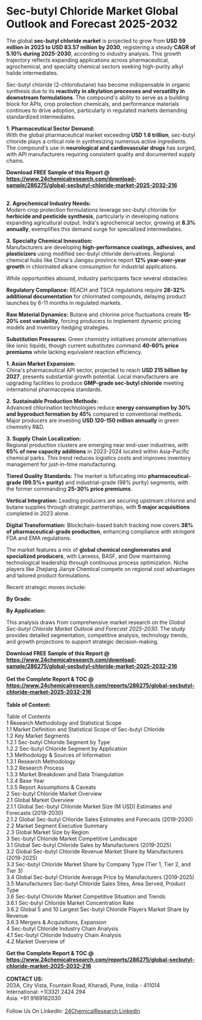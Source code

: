 <h1>Sec-butyl Chloride Market Global Outlook and Forecast 2025-2032</h1><p>The global <strong>sec-butyl chloride market</strong> is projected to grow from <strong>USD 59 million in 2023 to USD 83.57 million by 2030</strong>, registering a steady <strong>CAGR of 5.10% during 2025-2030</strong>, according to industry analysis. This growth trajectory reflects expanding applications across pharmaceutical, agrochemical, and specialty chemical sectors seeking high-purity alkyl halide intermediates.</p><p>Sec-butyl chloride (2-chlorobutane) has become indispensable in organic synthesis due to its <strong>reactivity in alkylation processes and versatility in downstream formulations</strong>. The compound's ability to serve as a building block for APIs, crop protection chemicals, and performance materials continues to drive adoption, particularly in regulated markets demanding standardized intermediates.</p><p><strong>1. Pharmaceutical Sector Demand:</strong><br>
With the global pharmaceutical market exceeding <strong>USD 1.6 trillion</strong>, sec-butyl chloride plays a critical role in synthesizing numerous active ingredients. The compound's use in <strong>neurological and cardiovascular drugs</strong> has surged, with API manufacturers requiring consistent quality and documented supply chains.</p><div><b>Download FREE Sample of this Report @ 
            <a href="https://www.24chemicalresearch.com/download-sample/286275/global-secbutyl-chloride-market-2025-2032-216">
            https://www.24chemicalresearch.com/download-sample/286275/global-secbutyl-chloride-market-2025-2032-216</a></b></div><br><p><strong>2. Agrochemical Industry Needs:</strong><br>
Modern crop protection formulations leverage sec-butyl chloride for <strong>herbicide and pesticide synthesis</strong>, particularly in developing nations expanding agricultural output. India's agrochemical sector, growing at <strong>8.3% annually</strong>, exemplifies this demand surge for specialized intermediates.</p><p><strong>3. Specialty Chemical Innovation:</strong><br>
Manufacturers are developing <strong>high-performance coatings, adhesives, and plasticizers</strong> using modified sec-butyl chloride derivatives. Regional chemical hubs like China's Jiangsu province report <strong>12% year-over-year growth</strong> in chlorinated alkane consumption for industrial applications.</p><p>While opportunities abound, industry participants face several obstacles:</p><p><strong>Regulatory Compliance:</strong> REACH and TSCA regulations require <strong>28-32% additional documentation</strong> for chlorinated compounds, delaying product launches by 6-11 months in regulated markets.</p><p><strong>Raw Material Dynamics:</strong> Butane and chlorine price fluctuations create <strong>15-20% cost variability</strong>, forcing producers to implement dynamic pricing models and inventory hedging strategies.</p><p><strong>Substitution Pressures:</strong> Green chemistry initiatives promote alternatives like ionic liquids, though current substitutes command <strong>40-60% price premiums</strong> while lacking equivalent reaction efficiency.</p><p><strong>1. Asian Market Expansion:</strong><br>
China's pharmaceutical API sector, projected to reach <strong>USD 215 billion by 2027</strong>, presents substantial growth potential. Local manufacturers are upgrading facilities to produce <strong>GMP-grade sec-butyl chloride</strong> meeting international pharmacopeia standards.</p><p><strong>2. Sustainable Production Methods:</strong><br>
Advanced chlorination technologies reduce <strong>energy consumption by 30% and byproduct formation by 45%</strong> compared to conventional methods. Major producers are investing <strong>USD 120-150 million annually</strong> in green chemistry R&amp;D.</p><p><strong>3. Supply Chain Localization:</strong><br>
Regional production clusters are emerging near end-user industries, with <strong>65% of new capacity additions</strong> in 2023-2024 located within Asia-Pacific chemical parks. This trend reduces logistics costs and improves inventory management for just-in-time manufacturing.</p><p><strong>Tiered Quality Standards:</strong> The market is bifurcating into <strong>pharmaceutical-grade (99.5%+ purity)</strong> and industrial-grade (98% purity) segments, with the former commanding <strong>25-30% price premiums</strong>.</p><p><strong>Vertical Integration:</strong> Leading producers are securing upstream chlorine and butane supplies through strategic partnerships, with <strong>5 major acquisitions</strong> completed in 2023 alone.</p><p><strong>Digital Transformation:</strong> Blockchain-based batch tracking now covers <strong>38% of pharmaceutical-grade production</strong>, enhancing compliance with stringent FDA and EMA regulations.</p><p>The market features a mix of <strong>global chemical conglomerates and specialized producers</strong>, with Lanxess, BASF, and Dow maintaining technological leadership through continuous process optimization. Niche players like Zhejiang Jianye Chemical compete on regional cost advantages and tailored product formulations.</p><p>Recent strategic moves include:</p><p><strong>By Grade:</strong></p><p><strong>By Application:</strong></p><p>This analysis draws from comprehensive market research on the <em>Global Sec-butyl Chloride Market Outlook and Forecast 2025-2030</em>. The study provides detailed segmentation, competitive analysis, technology trends, and growth projections to support strategic decision-making.</p><div><b>Download FREE Sample of this Report @ 
            <a href="https://www.24chemicalresearch.com/download-sample/286275/global-secbutyl-chloride-market-2025-2032-216">
            https://www.24chemicalresearch.com/download-sample/286275/global-secbutyl-chloride-market-2025-2032-216</a></b></div><br><div><b>Get the Complete Report & TOC @ 
            <a href="https://www.24chemicalresearch.com/reports/286275/global-secbutyl-chloride-market-2025-2032-216">
            https://www.24chemicalresearch.com/reports/286275/global-secbutyl-chloride-market-2025-2032-216</a></b></div><br>
            <b>Table of Content:</b><p>Table of Contents<br />
1 Research Methodology and Statistical Scope<br />
1.1 Market Definition and Statistical Scope of Sec-butyl Chloride<br />
1.2 Key Market Segments<br />
1.2.1 Sec-butyl Chloride Segment by Type<br />
1.2.2 Sec-butyl Chloride Segment by Application<br />
1.3 Methodology & Sources of Information<br />
1.3.1 Research Methodology<br />
1.3.2 Research Process<br />
1.3.3 Market Breakdown and Data Triangulation<br />
1.3.4 Base Year<br />
1.3.5 Report Assumptions & Caveats<br />
2 Sec-butyl Chloride Market Overview<br />
2.1 Global Market Overview<br />
2.1.1 Global Sec-butyl Chloride Market Size (M USD) Estimates and Forecasts (2019-2030)<br />
2.1.2 Global Sec-butyl Chloride Sales Estimates and Forecasts (2019-2030)<br />
2.2 Market Segment Executive Summary<br />
2.3 Global Market Size by Region<br />
3 Sec-butyl Chloride Market Competitive Landscape<br />
3.1 Global Sec-butyl Chloride Sales by Manufacturers (2019-2025)<br />
3.2 Global Sec-butyl Chloride Revenue Market Share by Manufacturers (2019-2025)<br />
3.3 Sec-butyl Chloride Market Share by Company Type (Tier 1, Tier 2, and Tier 3)<br />
3.4 Global Sec-butyl Chloride Average Price by Manufacturers (2019-2025)<br />
3.5 Manufacturers Sec-butyl Chloride Sales Sites, Area Served, Product Type<br />
3.6 Sec-butyl Chloride Market Competitive Situation and Trends<br />
3.6.1 Sec-butyl Chloride Market Concentration Rate<br />
3.6.2 Global 5 and 10 Largest Sec-butyl Chloride Players Market Share by Revenue<br />
3.6.3 Mergers & Acquisitions, Expansion<br />
4 Sec-butyl Chloride Industry Chain Analysis<br />
4.1 Sec-butyl Chloride Industry Chain Analysis<br />
4.2 Market Overview of</p><div><b>Get the Complete Report & TOC @ 
            <a href="https://www.24chemicalresearch.com/reports/286275/global-secbutyl-chloride-market-2025-2032-216">
            https://www.24chemicalresearch.com/reports/286275/global-secbutyl-chloride-market-2025-2032-216</a></b></div><br><b>CONTACT US:</b><br>
            203A, City Vista, Fountain Road, Kharadi, Pune, India - 411014<br>
            International: +1(332) 2424 294<br>
            Asia: +91 9169162030 <br><br>
            Follow Us On LinkedIn: <a href="https://www.linkedin.com/company/24chemicalresearch/">24ChemicalResearch LinkedIn</a>